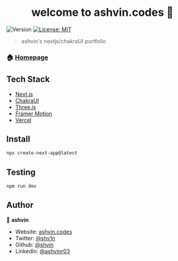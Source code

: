<h1 align="center">welcome to ashvin.codes 👋</h1>
<p>
  <img alt="Version" src="https://img.shields.io/badge/version-1.0.0-blue.svg?cacheSeconds=2592000" />
  <a href="#" target="_blank">
    <img alt="License: MIT" src="https://img.shields.io/badge/License-MIT-yellow.svg" />
  </a>
</p>

> ashvin's nextjs/chakraUI portfolio


### 🏠 [Homepage](https://ashvin.codes)

## Tech Stack
* [Next.js](https://nextjs.org)
* [ChakraUI](https://chakra-ui.com)
* [Three.js](https://threejs.org)
* [Framer Motion](https://framer.com/motion)
* [Vercel](https://vercel.com)
  
## Install

```sh
npx create-next-app@latest
```

## Testing

```sh
npm run dev
```

## Author

👤 **ashvin**

* Website: [ashvin.codes](https://ashvin.codes)
* Twitter: [@shv1n](https://twitter.com/shv1n)
* Github: [@shvin](https://github.com/shvin)
* LinkedIn: [@ashvinr03](https://linkedin.com/in/ashvinr03)
